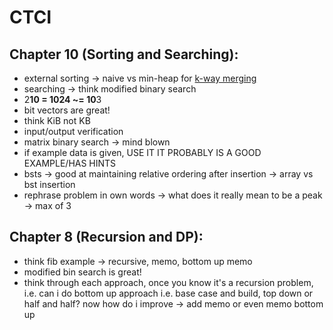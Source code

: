 # CTCI

## Chapter 10 (Sorting and Searching):
* external sorting -> naive vs min-heap for [k-way merging][1]
* searching -> think modified binary search
* 2**10 = 1024 ~= 10**3
* bit vectors are great!
* think KiB not KB
* input/output verification
* matrix binary search -> mind blown
* if example data is given, USE IT IT PROBABLY IS A GOOD EXAMPLE/HAS HINTS
* bsts -> good at maintaining relative ordering after insertion -> array vs bst
insertion
* rephrase problem in own words -> what does it really mean to be a peak ->
max of 3

## Chapter 8 (Recursion and DP):
* think fib example -> recursive, memo, bottom up memo
* modified bin search is great!
* think through each approach, once you know it's a recursion problem, i.e.
can i do bottom up approach i.e. base case and build, top down or half and
half? now how do i improve -> add memo or even memo bottom up


[1]: https://en.wikipedia.org/wiki/Merge_algorithm#K-way_merging
